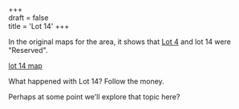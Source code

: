 +++  
draft = false  
title = 'Lot 14'
+++

In the original maps for the area, it shows that [Lot 4](</lot4>) and lot 14 were "Reserved".

[lot 14 map](/images/lot14map.png)

What happened with Lot 14?  Follow the money.

Perhaps at some point we'll explore that topic here?




